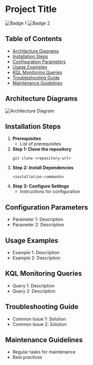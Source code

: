 # Project Title

![Badge 1](link-to-badge) ![Badge 2](link-to-badge)

## Table of Contents
- [Architecture Diagrams](#architecture-diagrams)
- [Installation Steps](#installation-steps)
- [Configuration Parameters](#configuration-parameters)
- [Usage Examples](#usage-examples)
- [KQL Monitoring Queries](#kql-monitoring-queries)
- [Troubleshooting Guide](#troubleshooting-guide)
- [Maintenance Guidelines](#maintenance-guidelines)

## Architecture Diagrams
![Architecture Diagram](link-to-diagram)

## Installation Steps
1. **Prerequisites**
   - List of prerequisites
2. **Step 1: Clone the repository**
   ```
   git clone <repository-url>
   ```
3. **Step 2: Install Dependencies**
   ```
   <installation-commands>
   ```
4. **Step 3: Configure Settings**
   - Instructions for configuration

## Configuration Parameters
- Parameter 1: Description
- Parameter 2: Description

## Usage Examples
- Example 1: Description
- Example 2: Description

## KQL Monitoring Queries
- Query 1: Description
- Query 2: Description

## Troubleshooting Guide
- Common Issue 1: Solution
- Common Issue 2: Solution

## Maintenance Guidelines
- Regular tasks for maintenance
- Best practices
